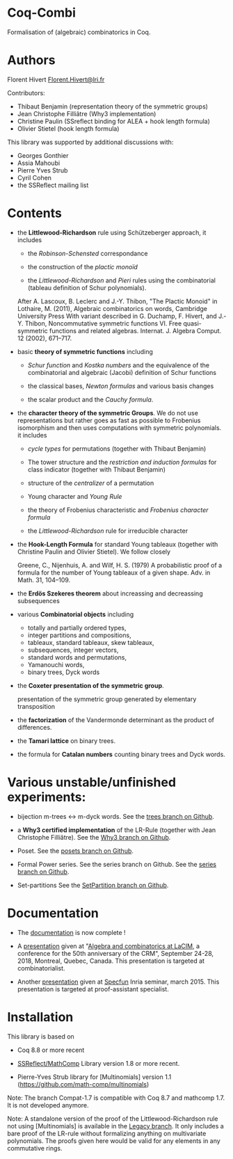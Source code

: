 Coq-Combi
=========

Formalisation of (algebraic) combinatorics in Coq.

Authors
========================================================================

Florent Hivert <Florent.Hivert@lri.fr>

Contributors:

- Thibaut Benjamin (representation theory of the symmetric groups)
- Jean Christophe Filliâtre (Why3 implementation)
- Christine Paulin (SSreflect binding for ALEA + hook length formula)
- Olivier Stietel (hook length formula)

This library was supported by additional discussions with:

- Georges Gonthier
- Assia Mahoubi
- Pierre Yves Strub
- Cyril Cohen
- the SSReflect mailing list

Contents
========================================================================

* the **Littlewood-Richardson** rule using Schützeberger approach, it includes

  - the *Robinson-Schensted* correspondance

  - the construction of the *plactic monoïd*

  - the *Littlewood-Richardson* and *Pieri* rules using the combinatorial
    (tableau definition of Schur polynomials).

  After A. Lascoux, B. Leclerc and J.-Y. Thibon, "The Plactic Monoid" in
  Lothaire, M. (2011), Algebraic combinatorics on words, Cambridge University
  Press With variant described in G. Duchamp, F. Hivert, and J.-Y. Thibon,
  Noncommutative symmetric functions VI. Free quasi-symmetric functions and
  related algebras. Internat. J. Algebra Comput. 12 (2002), 671–717.

* basic **theory of symmetric functions** including

  - *Schur function* and *Kostka numbers* and the equivalence of the
    combinatorial and algebraic (Jacobi) definition of Schur functions

  - the classical bases, *Newton formulas* and various basis changes

  - the scalar product and the *Cauchy formula*.

* the **character theory of the symmetric Groups**. We do not use
  representations but rather goes as fast as possible to Frobenius
  isomorphism and then uses computations with symmetric polynomials. it includes

  - *cycle types* for permutations (together with Thibaut Benjamin)

  - The tower structure and the *restriction and induction formulas* for class
    indicator (together with Thibaut Benjamin)

  - structure of the *centralizer* of a permutation

  - Young character and *Young Rule*

  - the theory of Frobenius characteristic and *Frobenius character formula*

  - the *Littlewood-Richardson* rule for irreducible character

* the **Hook-Length Formula** for standard Young tableaux
  (together with Christine Paulin and Olivier Stietel). We follow closely

   Greene, C., Nijenhuis, A. and Wilf, H. S. (1979) A probabilistic proof of a
   formula for the number of Young tableaux of a given shape. Adv. in
   Math. 31, 104–109.


* the **Erdös Szekeres theorem** about increassing and decreassing subsequences

* various **Combinatorial objects** including

  - totally and partially ordered types,
  - integer partitions and compositions,
  - tableaux, standard tableaux, skew tableaux,
  - subsequences, integer vectors,
  - standard words and permutations,
  - Yamanouchi words,
  - binary trees, Dyck words

* the **Coxeter presentation of the symmetric group**.

  presentation of the symmetric group generated by elementary transposition

* the **factorization** of the Vandermonde determinant as the product of differences.

* the **Tamari lattice** on binary trees.

* the formula for **Catalan numbers** counting binary trees and Dyck words.

Various unstable/unfinished experiments:
========================================

* bijection m-trees <-> m-dyck words.
  See the [trees branch on Github](https://github.com/hivert/Coq-Combi/tree/trees).

* a **Why3 certified implementation** of the LR-Rule
  (together with Jean Christophe Filliâtre).
  See the [Why3 branch on Github](https://github.com/hivert/Coq-Combi/tree/Why3).

* Poset.
  See the [posets branch on Github](https://github.com/hivert/Coq-Combi/tree/posets).

* Formal Power series. See the series branch on Github.
  See the [series branch on Github](https://github.com/hivert/Coq-Combi/tree/series).

* Set-partitions 
  See the [SetPartition branch on Github](https://github.com/hivert/Coq-Combi/tree/SetPartition).

Documentation
========================================================================

* The [documentation](http://hivert.github.io/Coq-Combi/) is now complete !

* A
  [presentation](https://github.com/hivert/Coq-Combi/raw/master/doc/Talk-CRM/CRM.pdf)
  given at "[Algebra and combinatorics at LaCIM](http://www.crm.umontreal.ca/2018/Algebre18/index_e.php), a conference
  for the 50th anniversary of the CRM", September 24-28, 2018, Montreal,
  Quebec, Canada. This presentation is targeted at combinatorialist.

* Another
  [presentation](https://github.com/hivert/Coq-Combi/raw/master/doc/Talk/INRIA.pdf)
  given at [Specfun](https://specfun.inria.fr/seminar/) Inria seminar, march
  2015. This presentation is targeted at proof-assistant specialist.

Installation
========================================================================

This library is based on

* Coq 8.8 or more recent

* [SSReflect/MathComp]([https://github.com/math-comp/math-comp])
  Library version 1.8 or more recent.

* Pierre-Yves Strub library for
  [Multinomials] version 1.1 (https://github.com/math-comp/multinomials)


Note: The branch Compat-1.7 is compatible with Coq 8.7 and mathcomp 1.7.
It is not developed anymore.

Note: A standalone version of the proof of the Littlewood-Richardson rule not
using [Multinomials] is available in the [Legacy
branch](https://github.com/hivert/Coq-Combi/tree/Legacy). It only includes a
bare proof of the LR-rule without formalizing anything on multivariate
polynomials. The proofs given here would be valid for any elements in any
commutative rings.
